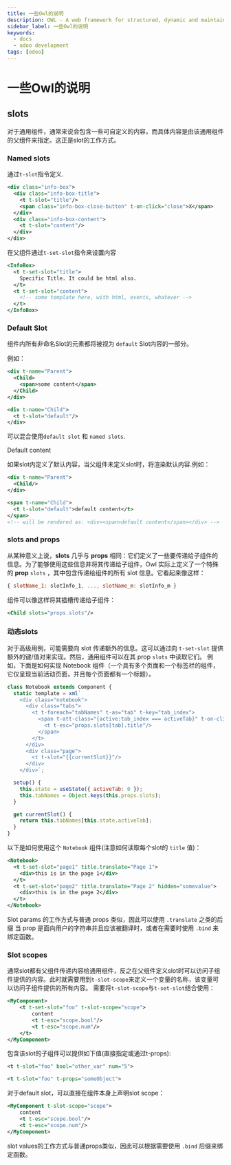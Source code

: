 ```yaml
---
title: 一些Owl的说明
description: OWL - A web framework for structured, dynamic and maintainable applications.
sidebar_label: 一些Owl的说明
keywords:
  - docs
  - odoo development
tags: [odoo]
---
```

# 一些Owl的说明

## slots

对于通用组件，通常来说会包含一些可自定义的内容，而具体内容是由该通用组件的父组件来指定。这正是slot的工作方式。

### Named slots<!-- {docsify-ignore} -->

通过`t-slot`指令定义.

```xml
<div class="info-box">
  <div class="info-box-title">
    <t t-slot="title"/>
    <span class="info-box-close-button" t-on-click="close">X</span>
  </div>
  <div class="info-box-content">
    <t t-slot="content"/>
  </div>
</div>
```

在父组件通过`t-set-slot`指令来设置内容

```xml
<InfoBox>
  <t t-set-slot="title">
    Specific Title. It could be html also.
  </t>
  <t t-set-slot="content">
    <!-- some template here, with html, events, whatever -->
  </t>
</InfoBox>
```

### Default Slot<!-- {docsify-ignore} -->

组件内所有非命名Slot的元素都将被视为 `default` Slot内容的一部分。

例如：

```xml
<div t-name="Parent">
  <Child>
    <span>some content</span>
  </Child>
</div>

<div t-name="Child">
  <t t-slot="default"/>
</div>
```

可以混合使用`default slot` 和 `named slots`.

Default content

如果slot内定义了默认内容，当父组件未定义slot时，将渲染默认内容.例如：

```xml
<div t-name="Parent">
  <Child/>
</div>

<span t-name="Child">
  <t t-slot="default">default content</t>
</span>
<!-- will be rendered as: <div><span>default content</span></div> -->
```

### slots and props<!-- {docsify-ignore} -->

从某种意义上说，**slots** 几乎与 **props** 相同：它们定义了一些要传递给子组件的信息。为了能够使用这些信息并将其传递给子组件，Owl 实际上定义了一个特殊的 **prop** `slots` ，其中包含传递给组件的所有 slot 信息。它看起来像这样：

```javascript
{ slotName_1: slotInfo_1, ..., slotName_m: slotInfo_m }
```

组件可以像这样将其插槽传递给子组件：

```xml
<Child slots="props.slots"/>
```

### 动态slots<!-- {docsify-ignore} -->

对于高级用例，可能需要向 slot 传递额外的信息。这可以通过向 `t-set-slot` 提供额外的键/值对来实现。然后，通用组件可以在其 prop `slots` 中读取它们。
例如，下面是如何实现 Notebook 组件（一个具有多个页面和一个标签栏的组件，它仅呈现当前活动页面，并且每个页面都有一个标题）。

```javascript
class Notebook extends Component {
  static template = xml`
    <div class="notebook">
      <div class="tabs">
        <t t-foreach="tabNames" t-as="tab" t-key="tab_index">
          <span t-att-class="{active:tab_index === activeTab}" t-on-click="() => state.activeTab=tab_index">
            <t t-esc="props.slots[tab].title"/>
          </span>
        </t>
      </div>
      <div class="page">
        <t t-slot="{{currentSlot}}"/>
      </div>
    </div>`;

  setup() {
    this.state = useState({ activeTab: 0 });
    this.tabNames = Object.keys(this.props.slots);
  }

  get currentSlot() {
    return this.tabNames[this.state.activeTab];
  }
}
```

以下是如何使用这个 `Notebook` 组件(注意如何读取每个slot的 `title` 值)：

```xml
<Notebook>
  <t t-set-slot="page1" title.translate="Page 1">
    <div>this is in the page 1</div>
  </t>
  <t t-set-slot="page2" title.translate="Page 2" hidden="somevalue">
    <div>this is in the page 2</div>
  </t>
</Notebook>
```

Slot params 的工作方式与普通 props 类似，因此可以使用 `.translate` 之类的后缀 当 prop 是面向用户的字符串并且应该被翻译时，或者在需要时使用 `.bind` 来绑定函数。

### Slot scopes<!-- {docsify-ignore} -->

通常slot都有父组件传递内容给通用组件，反之在父组件定义slot时可以访问子组件提供的内容。此时就需要用到`t-slot-scope`来定义一个变量的名称，该变量可以访问子组件提供的所有内容。
需要将`t-slot-scope`与`t-set-slot`结合使用：

```xml
<MyComponent>
    <t t-set-slot="foo" t-slot-scope="scope">
        content
        <t t-esc="scope.bool"/>
        <t t-esc="scope.num"/>
    </t>
</MyComponent>
```

包含该slot的子组件可以提供如下值(直接指定或通过t-props):

```xml
<t t-slot="foo" bool="other_var" num="5">

<t t-slot="foo" t-props="someObject">
```

对于default slot，可以直接在组件本身上声明slot scope：

```xml
<MyComponent t-slot-scope="scope">
    content
    <t t-esc="scope.bool"/>
    <t t-esc="scope.num"/>
</MyComponent>
```

slot values的工作方式与普通props类似，因此可以根据需要使用 `.bind` 后缀来绑定函数。




